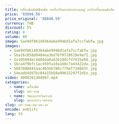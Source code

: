 ```yaml
---
title: เครื่องมือมัลติฟังก์ชั่น กรรไกรไฮดรอลิกกระบอกคู่ กรรไกรรื้อถอนมือถือ
price: '93898.56'
price_original: '98840.59'
currency: THB
discount: 5%
rating: 4
volume: 80
image: Sae9df86149364abe9946d1afa7ccfabfw.jpg
images:
  - Sae9df86149364abe9946d1afa7ccfabfw.jpg
  - Sba16c858d0484ea3bd7bf0728619e9afI.jpg
  - Sa105094ec4484da0a42618dcfd7435e08.jpg
  - Sbca4f9bfc1ac459fa10a168c7a43422du.jpg
  - S887888441aac403eb788c779ef710843t.jpg
  - S4ead64dd7bc84a15b50a99633297f2d5x.jpg
video: 4000261304997.mp4
categories:
  - name: เครื่องมือ
    slug: เคร-องม
  - name: วัดและการวิเคราะห์
    slug: ดและการว-เคราะห
slug: เคร-องม-อม-ลต-งก
encode: ooD1ifc
lang: th
---
```

  